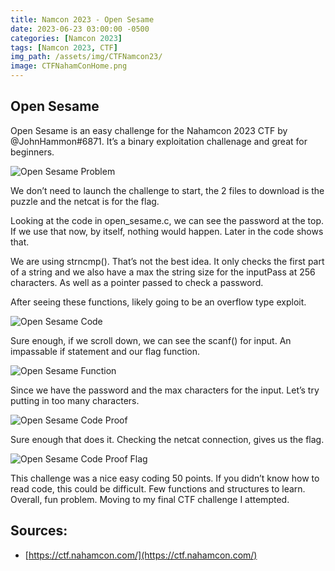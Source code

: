 ```yaml
---
title: Namcon 2023 - Open Sesame
date: 2023-06-23 03:00:00 -0500
categories: [Namcon 2023]
tags: [Namcon 2023, CTF]
img_path: /assets/img/CTFNamcon23/
image: CTFNahamConHome.png
---
```


## Open Sesame

Open Sesame is an easy challenge for the Nahamcon 2023 CTF by @JohnHammon#6871. It’s a binary exploitation challenage and great for beginners.

![Open Sesame Problem](OpenSesame1.png)

We don’t need to launch the challenge to start, the 2 files to download is the puzzle and the netcat is for the flag.

Looking at the code in open_sesame.c, we can see the password at the top. If we use that now, by itself, nothing would happen. Later in the code shows that. 

We are using strncmp(). That’s not the best idea. It only checks the first part of a string and we also have a max the string size for the inputPass at 256 characters. As well as a pointer passed to check a password.

After seeing these functions, likely going to be an overflow type exploit.

![Open Sesame Code](OpenSesameCode.png)

Sure enough, if we scroll down, we can see the scanf() for input. An impassable if statement and our flag function.

![Open Sesame Function](OpenSesameCodeFunction.png)

Since we have the password and the max characters for the input. Let’s try putting in too many characters.

![Open Sesame Code Proof](OpenSesameCodeProofConcept.png)

Sure enough that does it. Checking the netcat connection, gives us the flag.

![Open Sesame Code Proof Flag](OpenSesameCodeProofConceptFlag.png)

This challenge was a nice easy coding 50 points. If you didn’t know how to read code, this could be difficult. Few functions and structures to learn.  Overall, fun problem. Moving to my final CTF challenge I attempted.

## Sources:

- [https://ctf.nahamcon.com/](https://ctf.nahamcon.com/)